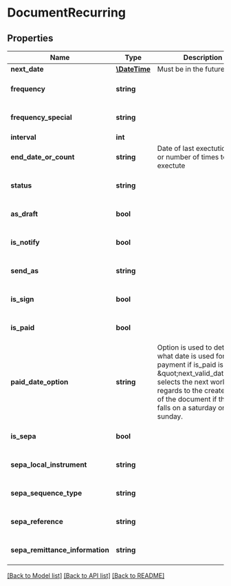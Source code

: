 # DocumentRecurring

## Properties
Name | Type | Description | Notes
------------ | ------------- | ------------- | -------------
**next_date** | [**\DateTime**](\DateTime.md) | Must be in the future | 
**frequency** | **string** |  | [optional] [default to 'MONTHLY']
**frequency_special** | **string** |  | [optional] [default to 'null']
**interval** | **int** |  | [optional] 
**end_date_or_count** | **string** | Date of last exectution day or number of times to exectute | [optional] [default to 'null']
**status** | **string** |  | [optional] [default to 'WAITING']
**as_draft** | **bool** |  | [optional] [default to false]
**is_notify** | **bool** |  | [optional] [default to false]
**send_as** | **string** |  | [optional] [default to 'null']
**is_sign** | **bool** |  | [optional] [default to false]
**is_paid** | **bool** |  | [optional] [default to false]
**paid_date_option** | **string** | Option is used to determine what date is used for the payment if is_paid is true. \&quot;next_valid_date\&quot; selects the next workday in regards to the created date of the document if the date falls on a saturday or sunday. | [optional] [default to 'created_date']
**is_sepa** | **bool** |  | [optional] [default to false]
**sepa_local_instrument** | **string** |  | [optional] [default to 'null']
**sepa_sequence_type** | **string** |  | [optional] [default to 'null']
**sepa_reference** | **string** |  | [optional] [default to 'null']
**sepa_remittance_information** | **string** |  | [optional] [default to 'null']

[[Back to Model list]](../README.md#documentation-for-models) [[Back to API list]](../README.md#documentation-for-api-endpoints) [[Back to README]](../README.md)


